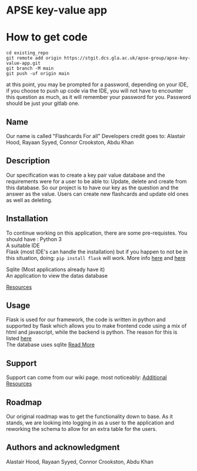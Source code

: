 # APSE key-value app



# How to get code
```
cd existing_repo
git remote add origin https://stgit.dcs.gla.ac.uk/apse-group/apse-key-value-app.git
git branch -M main
git push -uf origin main
```
at this point, you may be prompted for a password, depending on your IDE, if you choose to push up code via the IDE, you will not have to encounter this question as much, as it will remember your password for you. Password should be just your gitlab one.
## Name
Our name is called "Flashcards For all" Developers credit goes to: Alastair Hood, Rayaan Syyed, Connor Crookston, Abdu Khan


## Description
Our specification was to create a key pair value database and the requirements were for a user to be able to: Update, delete and create from this database. So our project is to have our key as the question and the answer as the value. Users can create new flashcards and update old ones as well as deleting.


## Installation
To continue working on this application, there are some pre-requistes. 
You should have :
Python 3  
A suitable IDE  
Flask (most IDE's can handle the installation) but if you happen to not be in this situation, doing:
`pip install flask`
will work. More info [here](https://www.geeksforgeeks.org/how-to-install-flask-in-windows/) 
and [here](https://pypi.org/project/Flask/)

Sqlite (Most applications already have it)  
An application to view the datas database

[Resources](https://stgit.dcs.gla.ac.uk/apse-group/apse-key-value-app/-/wikis/Resources)

## Usage
Flask is used for our framework, the code is written in python and supported by flask which allows you to make frontend code using a mix of html and javascript, while the backend is python. The reason for this is listed [here](https://stgit.dcs.gla.ac.uk/apse-group/apse-key-value-app/-/wikis/ADR:-Web-framework)    
The database uses sqlite [Read More](https://stgit.dcs.gla.ac.uk/apse-group/apse-key-value-app/-/wikis/ADR:-Application's-DBMS)

## Support
Support can come from our wiki page.
most noticeably: [Additional Resources](https://stgit.dcs.gla.ac.uk/apse-group/apse-key-value-app/-/wikis/Online-Tutorials-and-additional-resources)


## Roadmap
Our original roadmap was to get the functionality down to base. As it stands, we are looking into logging in as a user to the application and reworking the schema to allow for an extra table for the users.


## Authors and acknowledgment
Alastair Hood, Rayaan Syyed, Connor Crookston, Abdu Khan
